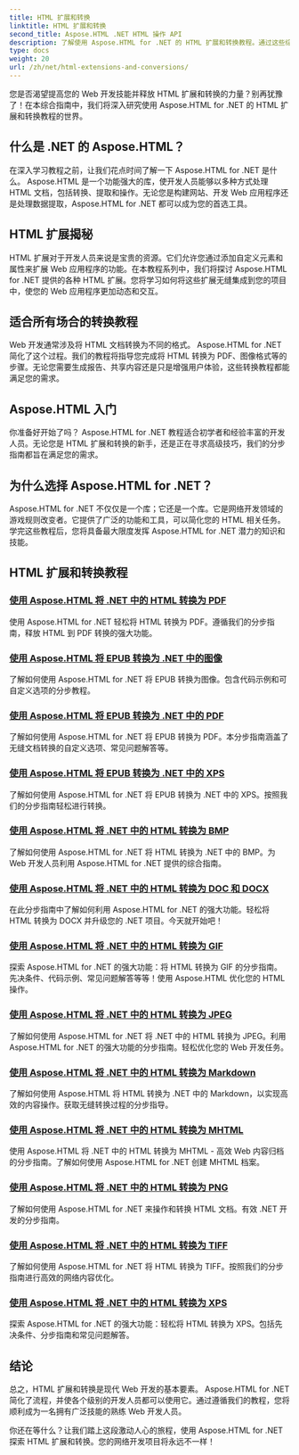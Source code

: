 ```yaml
---
title: HTML 扩展和转换
linktitle: HTML 扩展和转换
second_title: Aspose.HTML .NET HTML 操作 API
description: 了解使用 Aspose.HTML for .NET 的 HTML 扩展和转换教程。通过这些综合教程了解如何优化 Web 开发。
type: docs
weight: 20
url: /zh/net/html-extensions-and-conversions/
---
```


您是否渴望提高您的 Web 开发技能并释放 HTML 扩展和转换的力量？别再犹豫了！在本综合指南中，我们将深入研究使用 Aspose.HTML for .NET 的 HTML 扩展和转换教程的世界。

## 什么是 .NET 的 Aspose.HTML？

在深入学习教程之前，让我们花点时间了解一下 Aspose.HTML for .NET 是什么。 Aspose.HTML 是一个功能强大的库，使开发人员能够以多种方式处理 HTML 文档，包括转换、提取和操作。无论您是构建网站、开发 Web 应用程序还是处理数据提取，Aspose.HTML for .NET 都可以成为您的首选工具。

## HTML 扩展揭秘

HTML 扩展对于开发人员来说是宝贵的资源。它们允许您通过添加自定义元素和属性来扩展 Web 应用程序的功能。在本教程系列中，我们将探讨 Aspose.HTML for .NET 提供的各种 HTML 扩展。您将学习如何将这些扩展无缝集成到您的项目中，使您的 Web 应用程序更加动态和交互。

## 适合所有场合的转换教程

Web 开发通常涉及将 HTML 文档转换为不同的格式。 Aspose.HTML for .NET 简化了这个过程。我们的教程将指导您完成将 HTML 转换为 PDF、图像格式等的步骤。无论您需要生成报告、共享内容还是只是增强用户体验，这些转换教程都能满足您的需求。

## Aspose.HTML 入门

你准备好开始了吗？ Aspose.HTML for .NET 教程适合初学者和经验丰富的开发人员。无论您是 HTML 扩展和转换的新手，还是正在寻求高级技巧，我们的分步指南都旨在满足您的需求。

## 为什么选择 Aspose.HTML for .NET？

Aspose.HTML for .NET 不仅仅是一个库；它还是一个库。它是网络开发领域的游戏规则改变者。它提供了广泛的功能和工具，可以简化您的 HTML 相关任务。学完这些教程后，您将具备最大限度发挥 Aspose.HTML for .NET 潜力的知识和技能。

## HTML 扩展和转换教程
### [使用 Aspose.HTML 将 .NET 中的 HTML 转换为 PDF](./convert-html-to-pdf/)
使用 Aspose.HTML for .NET 轻松将 HTML 转换为 PDF。遵循我们的分步指南，释放 HTML 到 PDF 转换的强大功能。
### [使用 Aspose.HTML 将 EPUB 转换为 .NET 中的图像](./convert-epub-to-image/)
了解如何使用 Aspose.HTML for .NET 将 EPUB 转换为图像。包含代码示例和可自定义选项的分步教程。
### [使用 Aspose.HTML 将 EPUB 转换为 .NET 中的 PDF](./convert-epub-to-pdf/)
了解如何使用 Aspose.HTML for .NET 将 EPUB 转换为 PDF。本分步指南涵盖了无缝文档转换的自定义选项、常见问题解答等。
### [使用 Aspose.HTML 将 EPUB 转换为 .NET 中的 XPS](./convert-epub-to-xps/)
了解如何使用 Aspose.HTML for .NET 将 EPUB 转换为 .NET 中的 XPS。按照我们的分步指南轻松进行转换。
### [使用 Aspose.HTML 将 .NET 中的 HTML 转换为 BMP](./convert-html-to-bmp/)
了解如何使用 Aspose.HTML for .NET 将 HTML 转换为 .NET 中的 BMP。为 Web 开发人员利用 Aspose.HTML for .NET 提供的综合指南。
### [使用 Aspose.HTML 将 .NET 中的 HTML 转换为 DOC 和 DOCX](./convert-html-to-doc-docx/)
在此分步指南中了解如何利用 Aspose.HTML for .NET 的强大功能。轻松将 HTML 转换为 DOCX 并升级您的 .NET 项目。今天就开始吧！
### [使用 Aspose.HTML 将 .NET 中的 HTML 转换为 GIF](./convert-html-to-gif/)
探索 Aspose.HTML for .NET 的强大功能：将 HTML 转换为 GIF 的分步指南。先决条件、代码示例、常见问题解答等等！使用 Aspose.HTML 优化您的 HTML 操作。
### [使用 Aspose.HTML 将 .NET 中的 HTML 转换为 JPEG](./convert-html-to-jpeg/)
了解如何使用 Aspose.HTML for .NET 将 .NET 中的 HTML 转换为 JPEG。利用 Aspose.HTML for .NET 的强大功能的分步指南。轻松优化您的 Web 开发任务。
### [使用 Aspose.HTML 将 .NET 中的 HTML 转换为 Markdown](./convert-html-to-markdown/)
了解如何使用 Aspose.HTML 将 HTML 转换为 .NET 中的 Markdown，以实现高效的内容操作。获取无缝转换过程的分步指导。
### [使用 Aspose.HTML 将 .NET 中的 HTML 转换为 MHTML](./convert-html-to-mhtml/)
使用 Aspose.HTML 将 .NET 中的 HTML 转换为 MHTML - 高效 Web 内容归档的分步指南。了解如何使用 Aspose.HTML for .NET 创建 MHTML 档案。
### [使用 Aspose.HTML 将 .NET 中的 HTML 转换为 PNG](./convert-html-to-png/)
了解如何使用 Aspose.HTML for .NET 来操作和转换 HTML 文档。有效 .NET 开发的分步指南。
### [使用 Aspose.HTML 将 .NET 中的 HTML 转换为 TIFF](./convert-html-to-tiff/)
了解如何使用 Aspose.HTML for .NET 将 HTML 转换为 TIFF。按照我们的分步指南进行高效的网络内容优化。
### [使用 Aspose.HTML 将 .NET 中的 HTML 转换为 XPS](./convert-html-to-xps/)
探索 Aspose.HTML for .NET 的强大功能：轻松将 HTML 转换为 XPS。包括先决条件、分步指南和常见问题解答。

## 结论

总之，HTML 扩展和转换是现代 Web 开发的基本要素。 Aspose.HTML for .NET 简化了流程，并使各个级别的开发人员都可以使用它。通过遵循我们的教程，您将顺利成为一名拥有广泛技能的熟练 Web 开发人员。

你还在等什么？让我们踏上这段激动人心的旅程，使用 Aspose.HTML for .NET 探索 HTML 扩展和转换。您的网络开发项目将永远不一样！